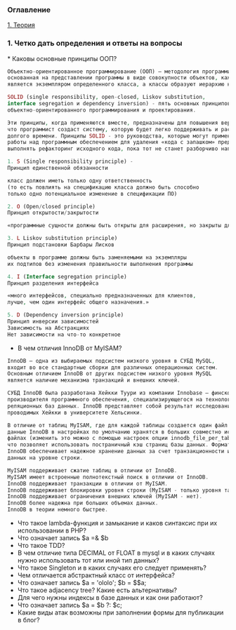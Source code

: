 <h3>Оглавление</h3>
<a href="#one">1. Теория</a><br>

<h3 id="one">1. Четко дать определения и ответы на вопросы </h3>
* Каковы основные принципы ООП? 

```php
Объектно-ориентированное программирование (ООП) — методология программирования,
основанная на представлении программы в виде совокупности объектов, каждый из которых
является экземпляром определенного класса, а классы образуют иерархию наследования.

SOLID (single responsibility, open-closed, Liskov substitution,
interface segregation и dependency inversion) - пять основных принципов
объектно-ориентированного программирования и проектирования. 

Эти принципы, когда применяются вместе, предназначены для повышения вероятности того,
что программист создаст систему, которую будет легко поддерживать и расширять в течение
долгого времени. Принципы SOLID - это руководства, которые могут применяться во время
работы над программным обеспечением для удаления «кода с запашком» предписывая программисту
выполнять рефакторинг исходного кода, пока тот не станет разборчиво написанным и расширяемым. 

1. S (Single responsibility principle) -
Принцип единственной обязанности 

класс должен иметь только одну ответственность
(то есть повлиять на спецификацию класса должно быть способно
только одно потенциальное изменение в спецификации ПО)

2. O (Open/closed principle)  
Принцип открытости/закрытости 

«программные сущности должны быть открыты для расширения, но закрыты для модификации»

3. L Liskov substitution principle)
Принцип подстановки Барбары Лисков

объекты в программе должны быть заменяемыми на экземпляры
их подтипов без изменения правильности выполнения программы

4. I (Interface segregation principle)
Принцип разделения интерфейса 

«много интерфейсов, специально предназначенных для клиентов,
лучше, чем один интерфейс общего назначения.»

5. D (Dependency inversion principle)
Принцип инверсии зависимостей 
Зависимость на Абстракциях
Нет зависимости на что-то конкретное

```

* В чем отличия InnoDB от MyISAM? 

```php
InnoDB — одна из выбираемых подсистем низкого уровня в СУБД MySQL,
входит во все стандартные сборки для различных операционных систем.
Основным отличием InnoDB от других подсистем низкого уровня MySQL
является наличие механизма транзакций и внешних ключей.

СУБД InnoDB была разработана Хейкки Туури из компании Innobase — финского
производителя программного обеспечения, специализирующегося на технологии
реляционных баз данных. InnoDB представляет собой результат исследований,
проводимых Хейкки в университете Хельсинки.

В отличие от таблиц MyISAM, где для каждой таблицы создается один файл данных,
данные InnoDB в настройках по умолчанию хранятся в больших совместно используемых
файлах (изменить это можно с помощью настроек опции innodb_file_per_table),
что позволяет использовать постраничный кэш страниц базы данных. Формат данных
InnoDB обеспечивает надежное хранение данных за счет транзакционности и блокировки
данных на уровне строки.

MyISAM поддерживает сжатие таблиц в отличии от InnoDB.
MyISAM имеет встроенные полнотекстный поиск в отличии от InnoDB.
InnoDB поддерживает транзакции в отличии от MyISAM.
InnoDB поддерживает блокировки уровня строки (MyISAM - только уровня таблицы).
InnoDB поддерживает ограничения внешних ключей (MyISAM - нет).
InnoDB более надежна при больших объемах данных.
InnoDB в теории немного быстрее.
```


* Что такое lambda-функция и замыкание и каков синтаксис при их использовании в PHP? 
* Что означает запись $a =& $b 
* Что такое TDD? 
* В чем отличие типа DECIMAL от FLOAT в mysql и в каких случаях нужно использовать тот или иной тип данных? 
* Что такое Singleton и в каких случаях его следует применять? 
* Чем отличается абстрактный класс от интерфейса? 
* Что означает запись $a = 'ololo'; $b = $$a; 
* Что такое adjacency tree? Какие есть альтернативы? 
* Для чего нужны индексы в базе данных и как они работают? 
* Что означает запись $a = $b ?: $c; 
* Какие виды атак возможны при заполнении формы для публикации в блог? 